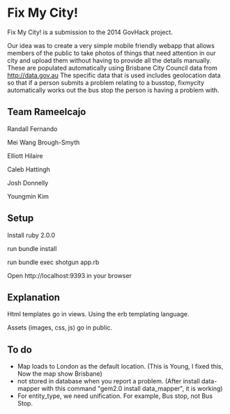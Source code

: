 # Fix My City!

Fix My City! is a submission to the 2014 GovHack project.

Our idea was to create a very simple mobile friendly webapp that allows members of the public to take photos of things that need attention in our city and upload them without having to provide all the details manually. These are populated automatically using Brisbane City Council data from http://data.gov.au 
The specific data that is used includes geolocation data so that if a person submits a problem relating to a busstop, fixmycity automatically works out the bus stop the person is having a problem with.
 


## Team Rameelcajo

Randall Fernando

Mei Wang Brough-Smyth

Elliott Hilaire

Caleb Hattingh

Josh Donnelly

Youngmin Kim

## Setup 

Install ruby 2.0.0

run bundle install

run bundle exec shotgun app.rb

Open http://localhost:9393 in your browser

## Explanation

Html templates go in views. Using the erb templating language.

Assets (images, css, js) go in public.


## To do

- Map loads to London as the default location. (This is Young, I fixed this, Now the map show Brisbane)
- not stored in database when you report a problem. (After install data-mapper with this command "gem2.0 install data_mapper", it is working)
- For entity_type, we need unification. For example, Bus stop, not Bus Stop.



